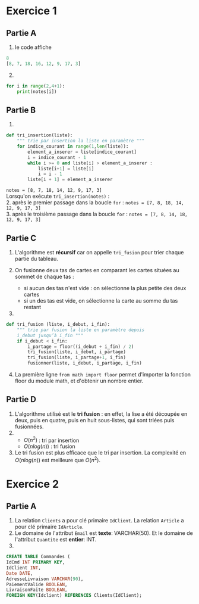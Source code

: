 # Exercice 1
## Partie A

1. le code affiche
```python
8
[8, 7, 18, 16, 12, 9, 17, 3]
```

2.
```python
for i in range(2,4+1):
    print(notes[i])
```
## Partie B
1.
```python
def tri_insertion(liste):
    """ trie par insertion la liste en paramètre """
    for indice_courant in range(1,len(liste)):
        element_a_inserer = liste[indice_courant]
        i = indice_courant - 1
        while i >= 0 and liste[i] > element_a_inserer :
            liste[i+1] = liste[i]
            i = i - 1
        liste[i + 1] = element_a_inserer
```

`notes = [8, 7, 18, 14, 12, 9, 17, 3]`  
Lorsqu'on exécute `tri_insertion(notes)` :  
2. après le premier passage dans la boucle `for` : `notes = [7, 8, 18, 14, 12, 9, 17, 3]`  
3. après le troisième passage dans la boucle `for` : `notes = [7, 8, 14, 18, 12, 9, 17, 3]`  

## Partie C

1. L'algorithme est **récursif** car on appelle `tri_fusion` pour trier chaque partie du tableau.
2. On fusionne deux tas de cartes en comparant les cartes situées au sommet de chaque tas : 
    * si aucun des tas n'est vide : on sélectionne la plus petite des deux cartes
    * si un des tas est vide, on sélectionne la carte au somme du tas restant

3.
```python
def tri_fusion (liste, i_debut, i_fin):
    """ trie par fusion la liste en paramètre depuis
    i_debut jusqu’à i_fin """
    if i_debut < i_fin:
        i_partage = floor((i_debut + i_fin) / 2)
        tri_fusion(liste, i_debut, i_partage)
        tri_fusion(liste, i_partage+1, i_fin)
        fusionner(liste, i_debut, i_partage, i_fin)
```

4. La première ligne `from math import floor` permet d'importer la fonction floor du module math, et d'obtenir un nombre entier.

## Partie D
1. L'algorithme utilisé est le **tri fusion** : en effet, la lise a été découpée en deux, puis en quatre, puis en huit sous-listes, qui sont triées puis fusionnées.
2.  
    * $O(n^2)$ : tri par insertion
    * $O(n log(n))$ : tri fusion
3. Le tri fusion est plus efficace que le tri par insertion.  La complexité en  $O(n log(n))$ est meilleure que  $O(n^2)$.



# Exercice 2
## Partie A
1. La relation `Clients` a pour clé primaire `IdClient`. La relation `Article` a pour clé primaire `IdArticle`.
2. Le domaine de l'attribut `Email` est **texte**: VARCHAR(50). Et le domaine de l'attribut `Quantite` est **entier**: INT.
3.
```sql
CREATE TABLE Commandes (
IdCmd INT PRIMARY KEY,
IdClient INT,
Date DATE,
AdresseLivraison VARCHAR(90),
PaiementValide BOOLEAN,
LivraisonFaite BOOLEAN,
FOREIGN KEY(Idclient) REFERENCES Clients(IdClient);
```

